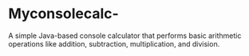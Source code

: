 # Myconsolecalc-
A simple Java-based console calculator that performs basic arithmetic operations like addition, subtraction, multiplication, and division.
